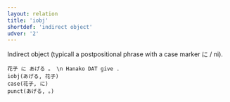 ```yaml
---
layout: relation
title: 'iobj'
shortdef: 'indirect object'
udver: '2'
---
```


Indirect object (typicall a postpositional phrase with a case marker に / ni).

~~~ sdparse
花子 に あげる 。 \n Hanako DAT give .
iobj(あげる, 花子)
case(花子, に)
punct(あげる, 。)
~~~

